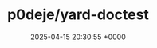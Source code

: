---
title: "p0deje/yard-doctest"
link: "https://github.com/p0deje/yard-doctest"
date: "2025-04-15 20:30:55 +0000"
description: "Doctests from YARD examples"
category: "github"
---